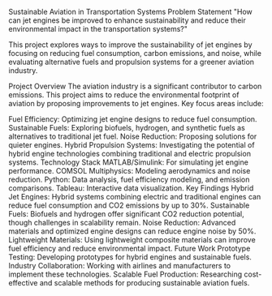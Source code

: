 Sustainable Aviation in Transportation Systems
Problem Statement
"How can jet engines be improved to enhance sustainability and reduce their environmental impact in the transportation systems?"

This project explores ways to improve the sustainability of jet engines by focusing on reducing fuel consumption, carbon emissions, and noise, while evaluating alternative fuels and propulsion systems for a greener aviation industry.

Project Overview
The aviation industry is a significant contributor to carbon emissions. This project aims to reduce the environmental footprint of aviation by proposing improvements to jet engines. Key focus areas include:

Fuel Efficiency: Optimizing jet engine designs to reduce fuel consumption.
Sustainable Fuels: Exploring biofuels, hydrogen, and synthetic fuels as alternatives to traditional jet fuel.
Noise Reduction: Proposing solutions for quieter engines.
Hybrid Propulsion Systems: Investigating the potential of hybrid engine technologies combining traditional and electric propulsion systems.
Technology Stack
MATLAB/Simulink: For simulating jet engine performance.
COMSOL Multiphysics: Modeling aerodynamics and noise reduction.
Python: Data analysis, fuel efficiency modeling, and emission comparisons.
Tableau: Interactive data visualization.
Key Findings
Hybrid Jet Engines: Hybrid systems combining electric and traditional engines can reduce fuel consumption and CO2 emissions by up to 30%.
Sustainable Fuels: Biofuels and hydrogen offer significant CO2 reduction potential, though challenges in scalability remain.
Noise Reduction: Advanced materials and optimized engine designs can reduce engine noise by 50%.
Lightweight Materials: Using lightweight composite materials can improve fuel efficiency and reduce environmental impact.
Future Work
Prototype Testing: Developing prototypes for hybrid engines and sustainable fuels.
Industry Collaboration: Working with airlines and manufacturers to implement these technologies.
Scalable Fuel Production: Researching cost-effective and scalable methods for producing sustainable aviation fuels.
